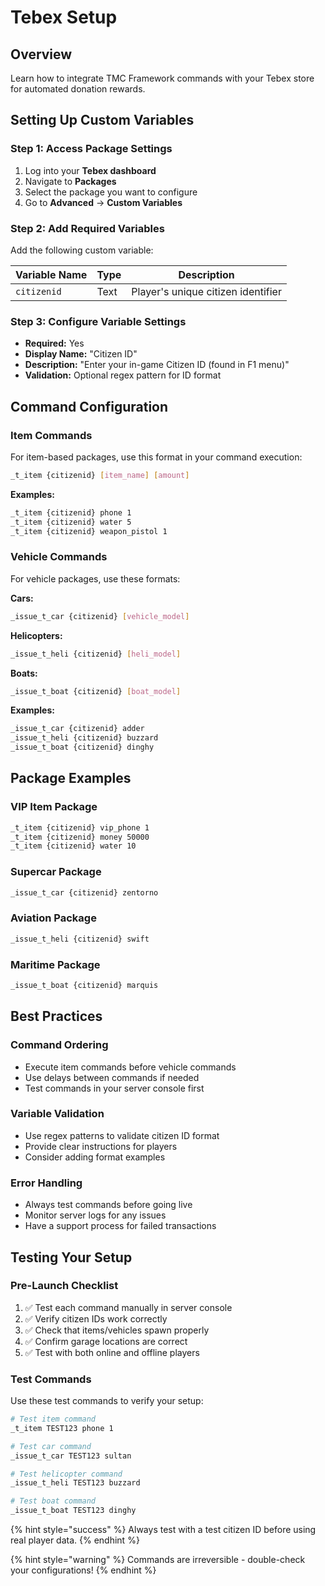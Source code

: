 # Tebex Setup

## Overview

Learn how to integrate TMC Framework commands with your Tebex store for automated donation rewards.

## Setting Up Custom Variables

### Step 1: Access Package Settings

1. Log into your **Tebex dashboard**
2. Navigate to **Packages**
3. Select the package you want to configure
4. Go to **Advanced** → **Custom Variables**

### Step 2: Add Required Variables

Add the following custom variable:

| Variable Name | Type | Description |
|---------------|------|-------------|
| `citizenid` | Text | Player's unique citizen identifier |

### Step 3: Configure Variable Settings

- **Required:** Yes
- **Display Name:** "Citizen ID"
- **Description:** "Enter your in-game Citizen ID (found in F1 menu)"
- **Validation:** Optional regex pattern for ID format

## Command Configuration

### Item Commands

For item-based packages, use this format in your command execution:

```bash
_t_item {citizenid} [item_name] [amount]
```

**Examples:**
```bash
_t_item {citizenid} phone 1
_t_item {citizenid} water 5
_t_item {citizenid} weapon_pistol 1
```

### Vehicle Commands

For vehicle packages, use these formats:

**Cars:**
```bash
_issue_t_car {citizenid} [vehicle_model]
```

**Helicopters:**
```bash
_issue_t_heli {citizenid} [heli_model]
```

**Boats:**
```bash
_issue_t_boat {citizenid} [boat_model]
```

**Examples:**
```bash
_issue_t_car {citizenid} adder
_issue_t_heli {citizenid} buzzard
_issue_t_boat {citizenid} dinghy
```

## Package Examples

### VIP Item Package
```bash
_t_item {citizenid} vip_phone 1
_t_item {citizenid} money 50000
_t_item {citizenid} water 10
```

### Supercar Package
```bash
_issue_t_car {citizenid} zentorno
```

### Aviation Package
```bash
_issue_t_heli {citizenid} swift
```

### Maritime Package
```bash
_issue_t_boat {citizenid} marquis
```

## Best Practices

### Command Ordering
- Execute item commands before vehicle commands
- Use delays between commands if needed
- Test commands in your server console first

### Variable Validation
- Use regex patterns to validate citizen ID format
- Provide clear instructions for players
- Consider adding format examples

### Error Handling
- Always test commands before going live
- Monitor server logs for any issues
- Have a support process for failed transactions

## Testing Your Setup

### Pre-Launch Checklist

1. ✅ Test each command manually in server console
2. ✅ Verify citizen IDs work correctly
3. ✅ Check that items/vehicles spawn properly
4. ✅ Confirm garage locations are correct
5. ✅ Test with both online and offline players

### Test Commands

Use these test commands to verify your setup:

```bash
# Test item command
_t_item TEST123 phone 1

# Test car command
_issue_t_car TEST123 sultan

# Test helicopter command
_issue_t_heli TEST123 buzzard

# Test boat command
_issue_t_boat TEST123 dinghy
```

{% hint style="success" %}
Always test with a test citizen ID before using real player data.
{% endhint %}

{% hint style="warning" %}
Commands are irreversible - double-check your configurations!
{% endhint %}
